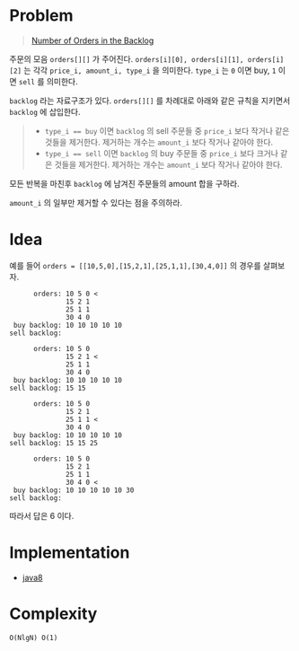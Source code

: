 # Problem

> [Number of Orders in the Backlog](https://leetcode.com/problems/number-of-orders-in-the-backlog/)

주문의 모음 `orders[][]` 가 주어진다. `orders[i][0], orders[i][1],
orders[i][2]` 는 각각 `price_i, amount_i, type_i` 을
의미한다. `type_i` 는 `0` 이면 buy, `1` 이면 `sell` 를 의미한다.

`backlog` 라는 자료구조가 있다. `orders[][]` 를 차례대로
아래와 같은 규칙을 지키면서 `backlog` 에 삽입한다.

> * `type_i == buy` 이면 `backlog` 의 sell 주문들 중 `price_i` 보다
>   작거나 같은 것들을 제거한다. 제거하는 개수는 `amount_i` 보다
>   작거나 같아야 한다.
> * `type_i == sell` 이면 `backlog` 의 buy 주문들 중 `price_i` 보다
>   크거나 같은 것들을 제거한다. 제거하는 개수는 `amount_i` 보다
>   작거나 같아야 한다.

모든 반복을 마친후 `backlog` 에 남겨진 주문들의 amount 합을 구하라.

`amount_i` 의 일부만 제거할 수 있다는 점을 주의하라.

# Idea

예를 들어 `orders = [[10,5,0],[15,2,1],[25,1,1],[30,4,0]]` 의 경우를 살펴보자.

```
      orders: 10 5 0 <
              15 2 1
              25 1 1
              30 4 0
 buy backlog: 10 10 10 10 10
sell backlog: 

      orders: 10 5 0 
              15 2 1 <
              25 1 1
              30 4 0
 buy backlog: 10 10 10 10 10
sell backlog: 15 15

      orders: 10 5 0 
              15 2 1 
              25 1 1 <
              30 4 0
 buy backlog: 10 10 10 10 10
sell backlog: 15 15 25

      orders: 10 5 0 
              15 2 1 
              25 1 1 
              30 4 0 <
 buy backlog: 10 10 10 10 10 30
sell backlog: 
```

따라서 답은 6 이다.

# Implementation

* [java8](Main.java)

# Complexity

```
O(NlgN) O(1)
```
